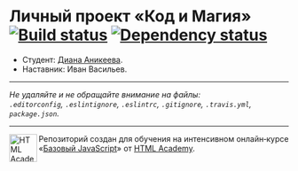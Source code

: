 # Личный проект «Код и Магия» [![Build status][travis-image]][travis-url] [![Dependency status][dependency-image]][dependency-url]

* Студент: [Диана Аникеева](https://up.htmlacademy.ru/javascript/4/user/27872).
* Наставник: Иван Васильев.

---

_Не удаляйте и не обращайте внимание на файлы:_<br>
_`.editorconfig`, `.eslintignore`, `.eslintrc`, `.gitignore`, `.travis.yml`, `package.json`._

---

<a href="https://htmlacademy.ru/intensive/javascript"><img align="left" width="50" height="50" title="HTML Academy" src="https://up.htmlacademy.ru/static/img/intensive/javascript/logo-for-github.svg"></a>

Репозиторий создан для обучения на интенсивном онлайн‑курсе «[Базовый JavaScript](https://htmlacademy.ru/intensive/javascript)» от [HTML Academy](https://htmlacademy.ru).

[travis-image]: https://travis-ci.org/htmlacademy-javascript/27872-code-and-magick.svg?branch=master
[travis-url]: https://travis-ci.org/htmlacademy-javascript/27872-code-and-magick
[dependency-image]: https://david-dm.org/htmlacademy-javascript/27872-code-and-magick.svg?style=flat-square
[dependency-url]: https://david-dm.org/htmlacademy-javascript/27872-code-and-magick

